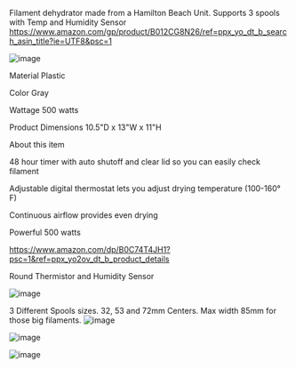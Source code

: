 Filament dehydrator made from a Hamilton Beach Unit.
Supports 3 spools with Temp and Humidity Sensor
https://www.amazon.com/gp/product/B012CG8N26/ref=ppx_yo_dt_b_search_asin_title?ie=UTF8&psc=1

![image](https://github.com/robermeyer/VoronMods/assets/7516894/4fcb4b9c-3bbd-42f2-96d8-3bf7ef6f1d03)

Material	Plastic

Color	Gray

Wattage	500 watts

Product Dimensions	10.5"D x 13"W x 11"H

About this item

48 hour timer with auto shutoff and clear lid so you can easily check filament

Adjustable digital thermostat lets you adjust drying temperature (100-160° F)

Continuous airflow provides even drying

Powerful 500 watts

https://www.amazon.com/dp/B0C74T4JH1?psc=1&ref=ppx_yo2ov_dt_b_product_details

Round Thermistor and Humidity Sensor

![image](https://github.com/robermeyer/VoronMods/assets/7516894/acc478fe-b2e7-4fef-900a-abd32133c844)

3 Different Spools sizes. 32, 53 and 72mm Centers. Max width 85mm for those big filaments.
![image](https://github.com/robermeyer/VoronMods/assets/7516894/ab6a31bf-97a4-4494-bed1-a60c0fea15b3)

![image](https://github.com/robermeyer/VoronMods/assets/7516894/903546da-8b49-4c4b-8e65-8eefcfc7978a)

![image](https://github.com/robermeyer/VoronMods/assets/7516894/8d63be27-6ecf-4d69-9954-49731303f4c5)
